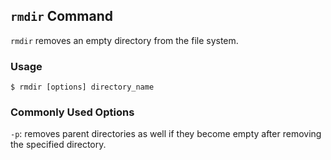 ## `rmdir` Command
`rmdir` removes an empty directory from the file system.
### Usage 
    $ rmdir [options] directory_name
### Commonly Used Options
`-p`: removes parent directories as well if they become empty after removing the specified directory.